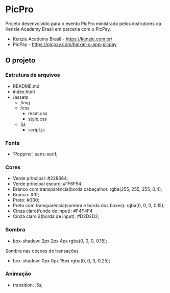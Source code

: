 # PicPro

Projeto desenvolvido para o evento PicPro ministrado pelos instrutores da Kenzie Academy Brasil em parceria com o PicPay.

- Kenzie Academy Brasil - https://kenzie.com.br/ 
- PicPay - https://picpay.com/baixar-o-app-picpay

## O projeto

### Estrutura de arquivos

- README.md
- index.html
- /assets
  - /img
  - /css
    - reset.css
    - style.css
  - /js
    - script.js

### Fonte

- 'Poppins', sans-serif;

### Cores

- Verde principal: #228664;
- Verde principal escuro: #1F6F54;
- Branco com transparência(borda cabeçalho): rgba(255, 255, 255, 0.4);
- Branco: #fff;
- Preto: #000;
- Preto com transparência(sombra e borda dos boxes): rgba(0, 0, 0, 0.15);
- Cinza claro(fundo de input): #F4F4F4
- Cinza claro 2(borda de input): #D2D2D2;

### Sombra

- box-shadow: 2px 2px 4px rgba(0, 0, 0, 0.15);

Sombra nas opçoes de transações
- box-shadow: 0px 0px 15px rgba(0, 0, 0, 0.25);  

### Animação

- transition: .5s;
